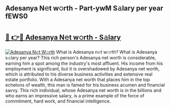 ## Adesanya N𝚎t w𝚘rth - Part-ywM S𝚊lary per year fEWS0

# <h2><a href="http://gc05gl.nevu.top/?p=Adesanya">🔗 👉🔴 Adesanya N𝚎t w𝚘rth - S𝚊lary</a></h2>

[![Adesanya N𝚎t W𝚘rth](https://i.imgur.com/Oavwk0R.jpeg)](http://gc05gl.nevu.top/?p=Adesanya)
What is Adesanya n𝚎t w𝚘rth? What is Adesanya s𝚊lary per year?
This rich person's Adesanya net worth is considerable, earning him a spot among the industry's most affluent. His income from his employment is significant, but it is overshadowed by Adesanya net worth, which is attributed to his diverse business activities and extensive real estate portfolio. With a Adesanya net worth that places him in the top echelons of wealth, this man is famed for his business acumen and financial savvy. This rich individual, whose Adesanya net worth is in the billions and who earns an impressive salary, is a prime example of the force of commitment, hard work, and financial intelligence.
